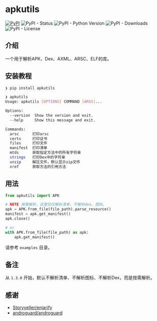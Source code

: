 # apkutils

[![PyPI](https://img.shields.io/pypi/v/apkutils?style=for-the-badge)](https://pypi.org/project/apkutils/) ![PyPI - Status](https://img.shields.io/pypi/status/apkutils?style=for-the-badge) ![PyPI - Python Version](https://img.shields.io/pypi/pyversions/apkutils?style=for-the-badge) ![PyPI - Downloads](https://img.shields.io/pypi/dw/apkutils?style=for-the-badge) ![PyPI - License](https://img.shields.io/pypi/l/apkutils?style=for-the-badge)

## 介绍

一个用于解析APK、Dex、AXML、ARSC、ELF的库。

## 安装教程

```bash
❯ pip install apkutils

❯ apkutils
Usage: apkutils [OPTIONS] COMMAND [ARGS]...

Options:
  --version  Show the version and exit.
  --help     Show this message and exit.

Commands:
  arsc      打印arsc
  certs     打印证书
  files     打印文件
  manifest  打印清单
  mtds      获取指定方法中的所有字符串
  strings   打印Dex中的字符串
  unzip     解压文件，默认显示zip文件
  xref      获取方法的引用方法
```

## 用法

```python
from apkutils import APK

# NOTE 按需解析，这里仅仅解析清单，不解析dex、图标。
apk = APK.from_file(file_path).parse_resource()
manifest = apk.get_manifest()
apk.close()

# or
with APK.from_file(file_path) as apk:
    apk.get_manifest()
```

请参考 `examples` 目录。

## 备注

从 `1.3.0` 开始，默认不解析清单、不解析图标、不解析Dex，而是按需解析。

## 感谢

- [Storyyeller/enjarify](https://github.com/Storyyeller/enjarify)
- [androguard/androguard](https://github.com/androguard/androguard)
